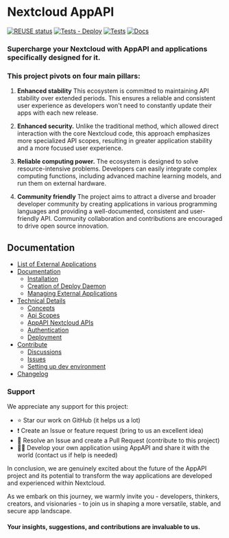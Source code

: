 <!--
  - SPDX-FileCopyrightText: 2023 Nextcloud GmbH and Nextcloud contributors
  - SPDX-License-Identifier: AGPL-3.0-or-later
-->
# Nextcloud AppAPI

[![REUSE status](https://api.reuse.software/badge/github.com/nextcloud/app_api)](https://api.reuse.software/info/github.com/nextcloud/app_api)
[![Tests - Deploy](https://github.com/nextcloud/app_api/actions/workflows/tests-deploy.yml/badge.svg)](https://github.com/nextcloud/app_api/actions/workflows/tests-deploy.yml)
[![Tests](https://github.com/nextcloud/app_api/actions/workflows/tests.yml/badge.svg)](https://github.com/nextcloud/app_api/actions/workflows/tests.yml)
[![Docs](https://github.com/nextcloud/app_api/actions/workflows/docs.yml/badge.svg)](https://nextcloud.github.io/app_api/)

### Supercharge your Nextcloud with AppAPI and applications specifically designed for it.

### This project pivots on four main pillars:

1. **Enhanced stability** This ecosystem is committed to maintaining API stability over extended periods.
   This ensures a reliable and consistent user experience as developers won't need to constantly update their apps with each new release.

2. **Enhanced security.** Unlike the traditional method, which allowed direct interaction with the core Nextcloud code,
   this approach emphasizes more specialized API scopes, resulting in greater application stability and a more focused user experience.

3. **Reliable computing power.** The ecosystem is designed to solve resource-intensive problems.
   Developers can easily integrate complex computing functions, including advanced machine learning models, and run them on external hardware.

4. **Community friendly** The project aims to attract a diverse and broader developer community by creating applications
   in various programming languages and providing a well-documented, consistent and user-friendly API.
   Community collaboration and contributions are encouraged to drive open source innovation.

## Documentation

- [List of External Applications](https://github.com/nextcloud/app_api/blob/main/APPS.md)
- [Documentation](https://nextcloud.github.io/app_api/)
	- [Installation](https://nextcloud.github.io/app_api/Installation.html)
	- [Creation of Deploy Daemon](https://nextcloud.github.io/app_api/CreationOfDeployDaemon.html)
	- [Managing External Applications](https://nextcloud.github.io/app_api/ManagingExternalApplications.html)
- [Technical Details](https://nextcloud.github.io/app_api/tech_details/index.html)
	- [Concepts](https://nextcloud.github.io/app_api/Concepts.html)
	- [Api Scopes](https://nextcloud.github.io/app_api/tech_details/ApiScopes.html)
	- [AppAPI Nextcloud APIs](https://nextcloud.github.io/app_api/tech_details/api/index.html)
    - [Authentication](https://nextcloud.github.io/app_api/tech_details/Authentication.html)
    - [Deployment](https://nextcloud.github.io/app_api/tech_details/Deployment.html)
- [Contribute](https://github.com/nextcloud/app_api/blob/main/.github/CONTRIBUTING.md)
	- [Discussions](https://github.com/nextcloud/app_api/discussions)
	- [Issues](https://github.com/nextcloud/app_api/issues)
    - [Setting up dev environment](https://nextcloud.github.io/app_api/DevSetup.html)
- [Changelog](https://github.com/nextcloud/app_api/blob/main/CHANGELOG.md)

### Support

We appreciate any support for this project:

- ⭐ Star our work on GitHub (it helps us a lot)
- ❗ Create an Issue or feature request (bring to us an excellent idea)
- 💁 Resolve an Issue and create a Pull Request (contribute to this project)
- 🧑‍💻 Develop your own application using AppAPI and share it with the world (contact us if help is needed)

In conclusion, we are genuinely excited about the future of the AppAPI project and its potential to transform 
the way applications are developed and experienced within Nextcloud.

As we embark on this journey, we warmly invite you - developers, thinkers, creators, and visionaries - 
to join us in shaping a more versatile, stable, and secure app landscape.

#### Your insights, suggestions, and contributions are invaluable to us.
